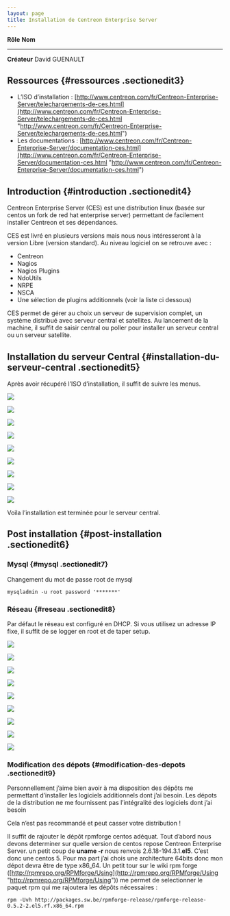 ```yaml
---
layout: page
title: Installation de Centreon Enterprise Server
---
```


  **Rôle**       **Nom**
  -------------- ----------------
  **Créateur**   David GUENAULT


Ressources {#ressources .sectionedit3}
----------

-   L’ISO d’installation :
    [http://www.centreon.com/fr/Centreon-Enterprise-Server/telechargements-de-ces.html](http://www.centreon.com/fr/Centreon-Enterprise-Server/telechargements-de-ces.html "http://www.centreon.com/fr/Centreon-Enterprise-Server/telechargements-de-ces.html")
-   Les documentations :
    [http://www.centreon.com/fr/Centreon-Enterprise-Server/documentation-ces.html](http://www.centreon.com/fr/Centreon-Enterprise-Server/documentation-ces.html "http://www.centreon.com/fr/Centreon-Enterprise-Server/documentation-ces.html")

Introduction {#introduction .sectionedit4}
------------

Centreon Enterprise Server (CES) est une distribution linux (basée sur
centos un fork de red hat enterprise server) permettant de facilement
installer Centreon et ses dépendances.

CES est livré en plusieurs versions mais nous nous intéresseront à la
version Libre (version standard). Au niveau logiciel on se retrouve avec
:

-   Centreon
-   Nagios
-   Nagios Plugins
-   NdoUtils
-   NRPE
-   NSCA
-   Une sélection de plugins additionnels (voir la liste ci dessous)

CES permet de gérer au choix un serveur de supervision complet, un
système distribué avec serveur central et satellites. Au lancement de la
machine, il suffit de saisir central ou poller pour installer un serveur
central ou un serveur satellite.

Installation du serveur Central {#installation-du-serveur-central .sectionedit5}
-------------------------------

Après avoir récupéré l’ISO d’installation, il suffit de suivre les
menus.

[![](../assets/media/centreon/ces/centreon-enterprise-server-en-fonction-oracle-vm-virtualbox_002.png)](../_detail/centreon/ces/centreon-enterprise-server-en-fonction-oracle-vm-virtualbox_002.png@id=centreon%253Acentreon-enterprise-server.html "centreon:ces:centreon-enterprise-server-en-fonction-oracle-vm-virtualbox_002.png")

[![](../assets/media/centreon/ces/centreon-enterprise-server-en-fonction-oracle-vm-virtualbox_003.png)](../_detail/centreon/ces/centreon-enterprise-server-en-fonction-oracle-vm-virtualbox_003.png@id=centreon%253Acentreon-enterprise-server.html "centreon:ces:centreon-enterprise-server-en-fonction-oracle-vm-virtualbox_003.png")

[![](../assets/media/centreon/ces/centreon-enterprise-server-en-fonction-oracle-vm-virtualbox_004.png)](../_detail/centreon/ces/centreon-enterprise-server-en-fonction-oracle-vm-virtualbox_004.png@id=centreon%253Acentreon-enterprise-server.html "centreon:ces:centreon-enterprise-server-en-fonction-oracle-vm-virtualbox_004.png")

[![](../assets/media/centreon/ces/centreon-enterprise-server-en-fonction-oracle-vm-virtualbox_005.png)](../_detail/centreon/ces/centreon-enterprise-server-en-fonction-oracle-vm-virtualbox_005.png@id=centreon%253Acentreon-enterprise-server.html "centreon:ces:centreon-enterprise-server-en-fonction-oracle-vm-virtualbox_005.png")

[![](../assets/media/centreon/ces/centreon-enterprise-server-en-fonction-oracle-vm-virtualbox_006.png)](../_detail/centreon/ces/centreon-enterprise-server-en-fonction-oracle-vm-virtualbox_006.png@id=centreon%253Acentreon-enterprise-server.html "centreon:ces:centreon-enterprise-server-en-fonction-oracle-vm-virtualbox_006.png")

[![](../assets/media/centreon/ces/centreon-enterprise-server-en-fonction-oracle-vm-virtualbox_007.png)](../_detail/centreon/ces/centreon-enterprise-server-en-fonction-oracle-vm-virtualbox_007.png@id=centreon%253Acentreon-enterprise-server.html "centreon:ces:centreon-enterprise-server-en-fonction-oracle-vm-virtualbox_007.png")

[![](../assets/media/centreon/ces/centreon-enterprise-server-en-fonction-oracle-vm-virtualbox_008.png)](../_detail/centreon/ces/centreon-enterprise-server-en-fonction-oracle-vm-virtualbox_008.png@id=centreon%253Acentreon-enterprise-server.html "centreon:ces:centreon-enterprise-server-en-fonction-oracle-vm-virtualbox_008.png")

[![](../assets/media/centreon/ces/centreon-enterprise-server-en-fonction-oracle-vm-virtualbox_009.png)](../_detail/centreon/ces/centreon-enterprise-server-en-fonction-oracle-vm-virtualbox_009.png@id=centreon%253Acentreon-enterprise-server.html "centreon:ces:centreon-enterprise-server-en-fonction-oracle-vm-virtualbox_009.png")

[![](../assets/media/centreon/ces/centreon-enterprise-server-en-fonction-oracle-vm-virtualbox_010.png)](../_detail/centreon/ces/centreon-enterprise-server-en-fonction-oracle-vm-virtualbox_010.png@id=centreon%253Acentreon-enterprise-server.html "centreon:ces:centreon-enterprise-server-en-fonction-oracle-vm-virtualbox_010.png")

Voila l’installation est terminée pour le serveur central.

Post installation {#post-installation .sectionedit6}
-----------------

### Mysql {#mysql .sectionedit7}

Changement du mot de passe root de mysql

~~~
mysqladmin -u root password '*******'
~~~

### Réseau {#reseau .sectionedit8}

Par défaut le réseau est configuré en DHCP. Si vous utilisez un adresse
IP fixe, il suffit de se logger en root et de taper setup.

[![](../assets/media/centreon/ces/centreon-enterprise-server-en-fonction-oracle-vm-virtualbox_012.png)](../_detail/centreon/ces/centreon-enterprise-server-en-fonction-oracle-vm-virtualbox_012.png@id=centreon%253Acentreon-enterprise-server.html "centreon:ces:centreon-enterprise-server-en-fonction-oracle-vm-virtualbox_012.png")

[![](../assets/media/centreon/ces/centreon-enterprise-server-en-fonction-oracle-vm-virtualbox_013.png)](../_detail/centreon/ces/centreon-enterprise-server-en-fonction-oracle-vm-virtualbox_013.png@id=centreon%253Acentreon-enterprise-server.html "centreon:ces:centreon-enterprise-server-en-fonction-oracle-vm-virtualbox_013.png")

[![](../assets/media/centreon/ces/centreon-enterprise-server-en-fonction-oracle-vm-virtualbox_014.png)](../_detail/centreon/ces/centreon-enterprise-server-en-fonction-oracle-vm-virtualbox_014.png@id=centreon%253Acentreon-enterprise-server.html "centreon:ces:centreon-enterprise-server-en-fonction-oracle-vm-virtualbox_014.png")

[![](../assets/media/centreon/ces/centreon-enterprise-server-en-fonction-oracle-vm-virtualbox_015.png)](../_detail/centreon/ces/centreon-enterprise-server-en-fonction-oracle-vm-virtualbox_015.png@id=centreon%253Acentreon-enterprise-server.html "centreon:ces:centreon-enterprise-server-en-fonction-oracle-vm-virtualbox_015.png")

[![](../assets/media/centreon/ces/centreon-enterprise-server-en-fonction-oracle-vm-virtualbox_016.png)](../_detail/centreon/ces/centreon-enterprise-server-en-fonction-oracle-vm-virtualbox_016.png@id=centreon%253Acentreon-enterprise-server.html "centreon:ces:centreon-enterprise-server-en-fonction-oracle-vm-virtualbox_016.png")

[![](../assets/media/centreon/ces/centreon-enterprise-server-en-fonction-oracle-vm-virtualbox_017.png)](../_detail/centreon/ces/centreon-enterprise-server-en-fonction-oracle-vm-virtualbox_017.png@id=centreon%253Acentreon-enterprise-server.html "centreon:ces:centreon-enterprise-server-en-fonction-oracle-vm-virtualbox_017.png")

[![](../assets/media/centreon/ces/centreon-enterprise-server-en-fonction-oracle-vm-virtualbox_018.png)](../_detail/centreon/ces/centreon-enterprise-server-en-fonction-oracle-vm-virtualbox_018.png@id=centreon%253Acentreon-enterprise-server.html "centreon:ces:centreon-enterprise-server-en-fonction-oracle-vm-virtualbox_018.png")

[![](../assets/media/centreon/ces/centreon-enterprise-server-en-fonction-oracle-vm-virtualbox_019.png)](../_detail/centreon/ces/centreon-enterprise-server-en-fonction-oracle-vm-virtualbox_019.png@id=centreon%253Acentreon-enterprise-server.html "centreon:ces:centreon-enterprise-server-en-fonction-oracle-vm-virtualbox_019.png")

[![](../assets/media/centreon/ces/centreon-enterprise-server-en-fonction-oracle-vm-virtualbox_020.png)](../_detail/centreon/ces/centreon-enterprise-server-en-fonction-oracle-vm-virtualbox_020.png@id=centreon%253Acentreon-enterprise-server.html "centreon:ces:centreon-enterprise-server-en-fonction-oracle-vm-virtualbox_020.png")

### Modification des dépots {#modification-des-depots .sectionedit9}

Personnellement j’aime bien avoir à ma disposition des dépôts me
permettant d’installer les logiciels additionnels dont j’ai besoin. Les
dépots de la distribution ne me fournissent pas l’intégralité des
logiciels dont j’ai besoin

Cela n’est pas recommandé et peut casser votre distribution !

Il suffit de rajouter le dépôt rpmforge centos adéquat. Tout d’abord
nous devons determiner sur quelle version de centos repose Centreon
Enterprise Server. un petit coup de **uname -r** nous renvois
2.6.18-194.3.1.**el5**. C’est donc une centos 5. Pour ma part j’ai chois
une architecture 64bits donc mon dépot devra être de type x86\_64. Un
petit tour sur le wiki rpm forge
([http://rpmrepo.org/RPMforge/Using](http://rpmrepo.org/RPMforge/Using "http://rpmrepo.org/RPMforge/Using"))
me permet de selectionner le paquet rpm qui me rajoutera les dépôts
nécessaires :

~~~
rpm -Uvh http://packages.sw.be/rpmforge-release/rpmforge-release-0.5.2-2.el5.rf.x86_64.rpm
~~~